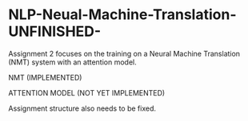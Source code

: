 # NLP-Neual-Machine-Translation-UNFINISHED-

Assignment 2 focuses on the training on a Neural Machine Translation (NMT) system with an attention model.

NMT (IMPLEMENTED)

ATTENTION MODEL (NOT YET IMPLEMENTED)

Assignment structure also needs to be fixed.
